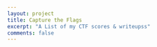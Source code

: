 ```yaml
---
layout: project
title: Capture the Flags
excerpt: "A List of my CTF scores & writeupss"
comments: false
---
```

